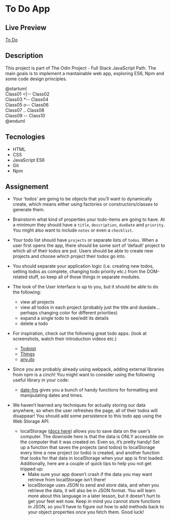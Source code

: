 # To Do App


## Live Preview
[To Do](https://dak79.github.io/odin-todo/)

## Description
This project is part of The Odin Project - Full Stack JavaScript Path. The main goals is to implement a mantainable web app, exploring ES6, Npm and some code design principles. 

@startuml  
Class01 <|-- Class02  
Class03 *-- Class04  
Class05 o-- Class06  
Class07 .. Class08  
Class09 -- Class10  
@enduml    



## Tecnologies
* HTML
* CSS
* JavaScript ES6
* Git
* Npm

## Assignement
* Your ‘todos’ are going to be objects that you’ll want to dynamically create, which means either using factories or constructors/classes to generate them.

* Brainstorm what kind of properties your todo-items are going to have. At a minimum they should have a `title`, `description`, `dueDate` and `priority`. You might also want to include `notes` or even a `checklist`.

* Your todo list should have `projects` or separate lists of `todos`. When a user first opens the app, there should be some sort of ‘default’ project to which all of their todos are put. Users should be able to create new projects and choose which project their todos go into.

* You should separate your application logic (i.e. creating new todos, setting todos as complete, changing todo priority etc.) from the DOM-related stuff, so keep all of those things in separate modules.

* The look of the User Interface is up to you, but it should be able to do the following: 
  * view all projects
  * view all todos in each project (probably just the title and duedate… perhaps changing color for different priorities)
  * expand a single todo to see/edit its details
  * delete a todo

* For inspiration, check out the following great todo apps. (look at screenshots, watch their introduction videos etc.)
  * [Todoist](https://en.todoist.com/)
  * [Things](https://culturedcode.com/things/)
  * [any.do](https://www.any.do/)
  
* Since you are probably already using webpack, adding external libraries from npm is a cinch! You might want to consider using the following useful library in your code:
  * [date-fns](https://github.com/date-fns/date-fns) gives you a bunch of handy functions for formatting and manipulating dates and times.

* We haven’t learned any techniques for actually storing our data anywhere, so when the user refreshes the page, all of their todos will disappear! You should add some persistence to this todo app using the Web Storage API.
  * localStorage ([docs here](https://developer.mozilla.org/en-US/docs/Web/API/Web_Storage_API/Using_the_Web_Storage_API)) allows you to save data on the       user’s computer. The downside here is that the data is ONLY accessible on the computer that it was created on. Even so, it’s pretty handy! Set up a         function that saves the projects (and todos) to localStorage every time a new project (or todo) is created, and another function that looks for that       data in localStorage when your app is first loaded. Additionally, here are a couple of quick tips to help you not get tripped up:
      * Make sure your app doesn’t crash if the data you may want retrieve from localStorage isn’t there!
      * localStorage uses JSON to send and store data, and when you retrieve the data, it will also be in JSON format. You will learn more about this               language in a later lesson, but it doesn’t hurt to get your feet wet now. Keep in mind you cannot store functions in JSON, so you’ll have to figure         out how to add methods back to your object properties once you fetch them. Good luck! 
